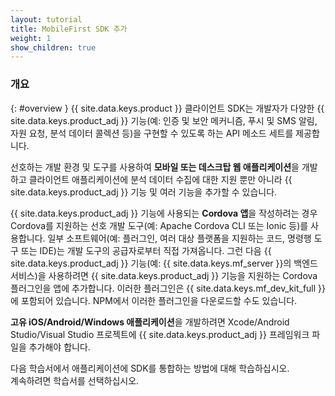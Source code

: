 ```yaml
---
layout: tutorial
title: MobileFirst SDK 추가
weight: 1
show_children: true
---
```

<!-- NLS_CHARSET=UTF-8 -->
### 개요
{: #overview }
{{ site.data.keys.product }} 클라이언트 SDK는 개발자가 다양한 {{ site.data.keys.product_adj }} 기능(예: 인증 및 보안 메커니즘, 푸시 및 SMS 알림, 자원 요청, 분석 데이터 콜렉션 등)을 구현할 수 있도록 하는 API 메소드 세트를 제공합니다.

선호하는 개발 환경 및 도구를 사용하여 **모바일 또는 데스크탑 웹 애플리케이션**을 개발하고 클라이언트 애플리케이션에 분석 데이터 수집에 대한 지원 뿐만 아니라 {{ site.data.keys.product_adj }} 기능 및 여러 기능을 추가할 수 있습니다.

{{ site.data.keys.product_adj }} 기능에 사용되는 **Cordova 앱**을 작성하려는 경우 Cordova를 지원하는 선호 개발 도구(예: Apache Cordova CLI 또는 Ionic 등)를 사용합니다. 일부 소프트웨어(예: 플러그인, 여러 대상 플랫폼을 지원하는 코드, 명령행 도구 또는 IDE)는 개발 도구의 공급자로부터 직접 가져옵니다. 그런 다음 {{ site.data.keys.product_adj }} 기능(예: {{ site.data.keys.mf_server }}의 백엔드 서비스)을 사용하려면 {{ site.data.keys.product_adj }} 기능을 지원하는 Cordova 플러그인을 앱에 추가합니다. 이러한 플러그인은 {{ site.data.keys.mf_dev_kit_full }}에 포함되어 있습니다. NPM에서 이러한 플러그인을 다운로드할 수도 있습니다.

**고유 iOS/Android/Windows 애플리케이션**을 개발하려면 Xcode/Android Studio/Visual Studio 프로젝트에 {{ site.data.keys.product_adj }} 프레임워크 파일을 추가해야 합니다.

다음 학습서에서 애플리케이션에 SDK를 통합하는 방법에 대해 학습하십시오.  
계속하려면 학습서를 선택하십시오.


